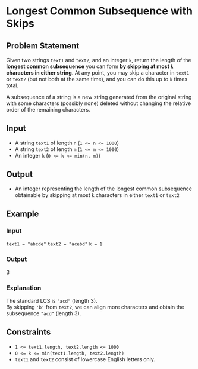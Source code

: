 # Longest Common Subsequence with Skips

## Problem Statement

Given two strings `text1` and `text2`, and an integer `k`, return the length of the **longest common subsequence** you
can form **by skipping at most `k` characters in either string**. At any point, you may skip a character in `text1` or
`text2` (but not both at the same time), and you can do this up to `k` times total.

A subsequence of a string is a new string generated from the original string with some characters (possibly none)
deleted without changing the relative order of the remaining characters.

## Input

- A string `text1` of length `n` (`1 <= n <= 1000`)
- A string `text2` of length `m` (`1 <= m <= 1000`)
- An integer `k` (`0 <= k <= min(n, m)`)

## Output

- An integer representing the length of the longest common subsequence obtainable by skipping at most `k` characters in
  either `text1` or `text2`

## Example

### Input

`text1 = "abcde"`
`text2 = "acebd"`
`k = 1`

### Output
3

### Explanation

The standard LCS is `"acd"` (length 3).  
By skipping `'b'` from `text2`, we can align more characters and obtain the subsequence `"acd"` (length 3).

## Constraints

- `1 <= text1.length, text2.length <= 1000`
- `0 <= k <= min(text1.length, text2.length)`
- `text1` and `text2` consist of lowercase English letters only.
